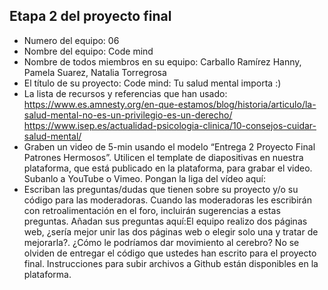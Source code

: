 ## Etapa 2 del proyecto final

- Numero del equipo: 06
- Nombre del equipo: Code mind
- Nombre de todos miembros en su equipo: Carballo Ramírez Hanny, Pamela Suarez, Natalia Torregrosa
- El título de su proyecto:  Code mind: Tu salud mental importa :)
- La lista de recursos y referencias que han usado:
  https://www.es.amnesty.org/en-que-estamos/blog/historia/articulo/la-salud-mental-no-es-un-privilegio-es-un-derecho/
  https://www.isep.es/actualidad-psicologia-clinica/10-consejos-cuidar-salud-mental/
- Graben un video de 5-min usando el modelo “Entrega 2 Proyecto Final Patrones Hermosos”. Utilicen el template de diapositivas en nuestra plataforma, que está publicado en la plataforma, para grabar el video. Subanlo a YouTube o Vimeo. Pongan la liga del vídeo aquí: 
- Escriban las preguntas/dudas que tienen sobre su proyecto y/o su código para las moderadoras. Cuando las moderadoras les escribirán con retroalimentación en el foro, incluirán sugerencias a estas preguntas. Añadan sus preguntas aquí:El equipo realizo dos páginas web, ¿sería mejor unir las dos páginas web o elegir solo una y tratar de mejorarla?. ¿Cómo le podríamos dar movimiento al cerebro?
No se olviden de entregar el código que ustedes han escrito para el proyecto final. Instrucciones para subir archivos a Github están disponibles en la plataforma.

